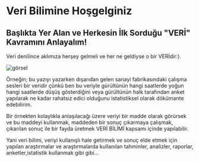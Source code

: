 # Veri Bilimine Hoşgelginiz

## Başlıkta Yer Alan ve Herkesin İlk Sorduğu "VERİ" Kavramını Anlayalım!

Veri denilince aklımıza herşey gelmeli ve her ne geldiyse o bir VERİdir:).

![görsel](https://www.sisasoft.com.tr/uploads/Picture1.jpg)

Örneğin; bu yazıyı yazarken dışarıdan gelen sanayi fabrikasındaki çalışma sesleri bir veridir çünkü ben bu veriyle gürültünün hangi saatlerde yoğun hangi saatlerde düşüş gösterdiğini veya gürültünün halk tarafından anket yapılarak ne kadar rahatsız edici olduğunu istatistiksel olarak dökümante edebilirim.

Bir örnekten kolaylıkla anlaşılacağı üzere veriyi bir madde olarak görürsek ve bu maddeyi kullanmak, maddeden bir sonuç çıkarmaya çalışmak, çıkarılan sonuç ile bir fayda üretmek VERİ BİLİMİ kapsamı içinde yapılabilir.

Yani veri bilimi, veriyi kullanışlı hale getirmek ve sonuç elde etmek için yapılan araştırmalar ve araştırmalarda kullanılan tahminler, analizler, raporlar, anketler,istatistik kullanmak gibi gibi...
